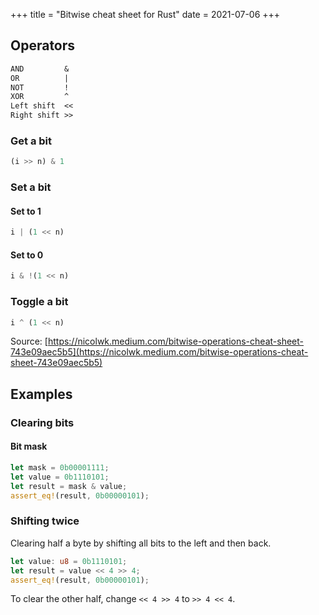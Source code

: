 +++
title = "Bitwise cheat sheet for Rust"
date = 2021-07-06
+++

## Operators

```txt
AND         &
OR          |
NOT         !
XOR         ^
Left shift  <<
Right shift >>
```

### Get a bit

```rust
(i >> n) & 1
```

### Set a bit

#### Set to 1

```rust
i | (1 << n)
```

#### Set to 0

```rust
i & !(1 << n)
```

### Toggle a bit

```rust
i ^ (1 << n)
```

Source: [https://nicolwk.medium.com/bitwise-operations-cheat-sheet-743e09aec5b5](https://nicolwk.medium.com/bitwise-operations-cheat-sheet-743e09aec5b5)

## Examples

### Clearing bits

#### Bit mask

```rust
let mask = 0b00001111;
let value = 0b1110101;
let result = mask & value;
assert_eq!(result, 0b00000101);
```

### Shifting twice 

Clearing half a byte by shifting all bits to the left and then back.

```rust
let value: u8 = 0b1110101;
let result = value << 4 >> 4;
assert_eq!(result, 0b00000101);
```

To clear the other half, change `<< 4 >> 4` to `>> 4 << 4`.
